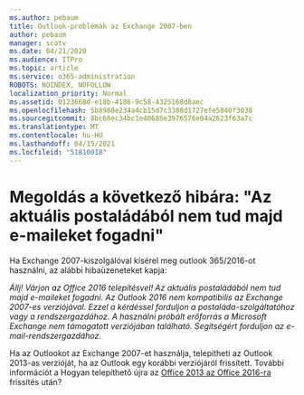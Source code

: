 ```yaml
---
ms.author: pebaum
title: Outlook-problémák az Exchange 2007-ben
author: pebaum
manager: scotv
ms.date: 04/21/2020
ms.audience: ITPro
ms.topic: article
ms.service: o365-administration
ROBOTS: NOINDEX, NOFOLLOW
localization_priority: Normal
ms.assetid: 0123668d-e18b-4186-9c58-4325168d8aec
ms.openlocfilehash: 5b8988e234a4cb15d7c3388d1727efe5840f3038
ms.sourcegitcommit: 8bc60ec34bc1e40685e3976576e04a2623f63a7c
ms.translationtype: MT
ms.contentlocale: hu-HU
ms.lasthandoff: 04/15/2021
ms.locfileid: "51810018"
---
```

# <a name="solution-for-error-you-wont-be-able-to-receive-mail-from-a-current-mailbox"></a>Megoldás a következő hibára: "Az aktuális postaládából nem tud majd e-maileket fogadni"
Ha Exchange 2007-kiszolgálóval kísérel meg outlook 365/2016-ot használni, az alábbi hibaüzeneteket kapja:

*Állj! Várjon az Office 2016 telepítésvel! Az aktuális postaládából nem tud majd e-maileket fogadni. Az Outlook 2016 nem kompatibilis az Exchange 2007-es verziójával. Ezzel a kérdéssel forduljon a postaláda-szolgáltatóhoz vagy a rendszergazdához. A használni próbált erőforrás a Microsoft Exchange nem támogatott verziójában található. Segítségért forduljon az e-mail-rendszergazdához.*

Ha az Outlookot az Exchange 2007-et használja, telepítheti az Outlook 2013-as verzióját, ha az Outlook egy korábbi verziójáról frissített. További információt a Hogyan telepíthető újra az [Office 2013 az Office 2016-ra](https://support.office.com/article/a6ca92f4-cbb4-4609-9fdb-f8d3dd6812f3) frissítés után?